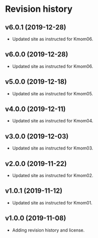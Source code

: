 Revision history
==================

v6.0.1 (2019-12-28)
----------------------

* Updated site as instructed for Kmom06.

v6.0.0 (2019-12-28)
----------------------

* Updated site as instructed for Kmom06.

v5.0.0 (2019-12-18)
----------------------

* Updated site as instructed for Kmom05.

v4.0.0 (2019-12-11)
----------------------

* Updated site as instructed for Kmom04.

v3.0.0 (2019-12-03)
----------------------

* Updated site as instructed for Kmom03.

v2.0.0 (2019-11-22)
----------------------

* Updated site as instructed for Kmom02.


v1.0.1 (2019-11-12)
----------------------

* Updated site as instructed for Kmom01.


v1.0.0 (2019-11-08)
----------------------

* Adding revision history and license.
